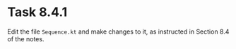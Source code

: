 # Task 8.4.1

Edit the file `Sequence.kt` and make changes to it, as instructed in
Section 8.4 of the notes.
